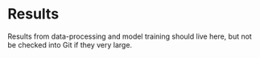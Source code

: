 # Results
Results from data-processing and model training should live here, but not be checked into Git if they very large.
